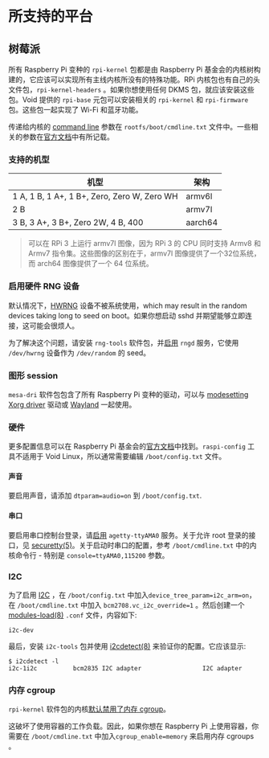 # 所支持的平台

## 树莓派

所有 Raspberry Pi 变种的 `rpi-kernel` 包都是由 Raspberry Pi 基金会的内核树构建的，它应该可以实现所有主线内核所没有的特殊功能。RPi 内核包也有自己的头文件包，`rpi-kernel-headers` 。如果你想使用任何 DKMS 包，就应该安装这些包。Void 提供的 `rpi-base` 元包可以安装相关的 `rpi-kernel` 和 `rpi-firmware` 包。这些包一起实现了 Wi-Fi 和蓝牙功能。

传递给内核的 [command line](../../../config/kernel.md#cmdline) 参数在 `rootfs/boot/cmdline.txt` 文件中。一些相关的参数在[官方文档](https://www.raspberrypi.org/documentation/configuration/cmdline-txt.md)中有所记载。


### 支持的机型

| 机型                                         |  架构         |
|---------------------------------------------|--------------|
| 1 A, 1 B, 1 A+, 1 B+, Zero, Zero W, Zero WH | armv6l       |
| 2 B                                         | armv7l       |
| 3 B, 3 A+, 3 B+, Zero 2W, 4 B, 400          | aarch64      |

> 可以在 RPi 3 上运行 armv7l 图像，因为 RPi 3 的 CPU 同时支持 Armv8 和 Armv7 指令集。这些图像的区别在于，armv7l 图像提供了一个32位系统，而 arch64 图像提供了一个 64 位系统。

### 启用硬件 RNG 设备

默认情况下，[HWRNG](https://en.wikipedia.org/wiki/Hardware_random_number_generator) 设备不被系统使用，which may result in the random devices taking long to seed on boot。如果你想启动 sshd 并期望能够立即连接，这可能会很烦人。

为了解决这个问题，请安装 `rng-tools` 软件包，并[启用](../../../config/services/index.md#enabling-services) `rngd` 服务，它使用 `/dev/hwrng` 设备作为 `/dev/random` 的 seed。

### 图形 session

`mesa-dri` 软件包包含了所有 Raspberry Pi 变种的驱动，可以与 [modesetting Xorg
driver](../../../config/graphical-session/xorg.md#modesetting) 驱动或 [Wayland](../../../config/graphical-session/wayland.md) 一起使用。

### 硬件

更多配置信息可以在 Raspberry Pi 基金会的[官方文档](https://www.raspberrypi.org/documentation/configuration/)中找到。`raspi-config` 工具不适用于 Void Linux，所以通常需要编辑 `/boot/config.txt` 文件。


#### 声音

要启用声音，请添加 `dtparam=audio=on` 到 `/boot/config.txt`. 

#### 串口

要启用串口控制台登录，请[启用](../../../config/services/index.md) `agetty-ttyAMA0` 服务。关于允许 root 登录的接口，见 [securetty(5)](https://man.voidlinux.org/securetty.5)。关于启动时串口的配置，参考 `/boot/cmdline.txt` 中的内核命令行 - 特别是 `console=ttyAMA0,115200` 参数。

### I2C

为了启用 [I2C](https://en.wikipedia.org/wiki/I%C2%B2C) ，在 `/boot/config.txt` 中加入`device_tree_param=i2c_arm=on`，在 `/boot/cmdline.txt` 中加入 `bcm2708.vc_i2c_override=1` 。然后创建一个 [modules-load(8)](https://man.voidlinux.org/modules-load.8) `.conf` 文件，内容如下:


```
i2c-dev
```

最后，安装 `i2c-tools` 包并使用 [i2cdetect(8)](https://man.voidlinux.org/i2cdetect.8) 来验证你的配置。它应该显示:

```
$ i2cdetect -l
i2c-1i2c          bcm2835 I2C adapter                 I2C adapter
```

### 内存 cgroup

`rpi-kernel` 软件包的内核[默认禁用了内存 cgroup](https://github.com/raspberrypi/linux/commit/9b0efcc1ec497b2985c6aaa60cd97f0d2d96d203#diff-f1d702fa7c504a2b38b30ce6bb098744)。

这破坏了使用容器的工作负载。因此，如果你想在 Raspberry Pi 上使用容器，你需要在 `/boot/cmdline.txt` 中加入`cgroup_enable=memory` 来启用内存 cgroups 。

